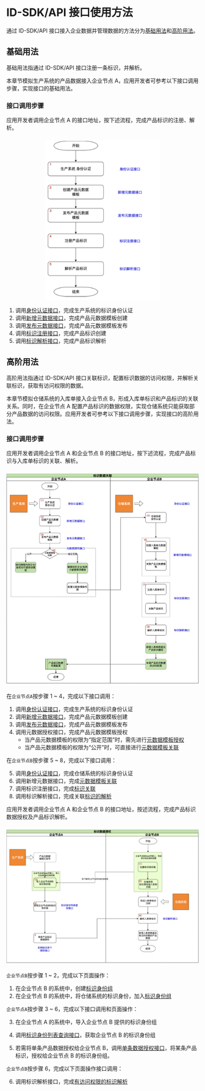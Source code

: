 # ID-SDK/API 接口使用方法

通过 ID-SDK/API 接口接入企业数据并管理数据的方法分为[基础用法](../6-idsdk-api/basic.md)和[高阶用法](../6-idsdk-api/advance.md)。

## 基础用法

基础用法指通过 ID-SDK/API 接口注册一条标识，并解析。

本章节模拟生产系统的产品数据接入企业节点 A，应用开发者可参考以下接口调用步骤，实现接口的基础用法。

### 接口调用步骤

应用开发者调用企业节点 A 的接口地址，按下述流程，完成产品标识的注册、解析。

<center><img src="./images/step3-api-call.jpg" style="margin-top:10px; width: 300px; height: 417px;"/></center>

1. 调用[身份认证接口](../6-idsdk-api/basic.md#身份认证)，完成生产系统的标识身份认证
2. 调用[新增元数据接口](../6-idsdk-api/basic.md#元数据模版创建)，完成产品元数据模板创建
3. 调用[发布元数据接口](../6-idsdk-api/basic.md#发布产品元数据)，完成产品元数据模板发布
4. 调用[标识注册接口](../6-idsdk-api/basic.md#标识注册)，完成产品标识创建
5. 调用[标识解析接口](../6-idsdk-api/basic.md#标识解析)，完成产品标识解析

## 高阶用法

高阶用法指通过 ID-SDK/API 接口关联标识，配置标识数据的访问权限，并解析关联标识，获取有访问权限的数据。

本章节模拟仓储系统的入库单接入企业节点 B，形成入库单标识和产品标识的关联关系。同时，在企业节点 A 配置产品标识的数据权限，实现仓储系统只能获取部分产品数据的访问权限。应用开发者可参考以下接口调用步骤，实现接口的高阶用法。

### 接口调用步骤

应用开发者调用企业节点 A 和企业节点 B 的接口地址，按下述流程，完成产品标识与入库单标识的关联、解析。

<center><img src="./images/step3-related-flow.png" style="margin-top:10px;"/></center>

在`企业节点A`按步骤 1 ~ 4，完成以下接口调用：

1. 调用[身份认证接口](../6-idsdk-api/basic.md#身份认证)，完成生产系统的标识身份认证
2. 调用[新增元数据接口](../6-idsdk-api/basic.md#元数据模版创建)，完成产品元数据模板创建
3. 调用[发布元数据接口](../6-idsdk-api/basic.md#发布产品元数据)，完成产品元数据模板发布
4. 调用元数据授权接口，完成产品元数据模板授权
   - 当产品元数据模板的权限为“指定范围”时，需先进行[元数据模板授权](../6-idsdk-api/advance.md#元数据模板授权)
   - 当产品元数据模板的权限为“公开”时，可直接进行[元数据模板关联](../6-idsdk-api/advance.md#元数据模板关联)

在`企业节点B`按步骤 5 ~ 8，完成以下接口调用：

5. 调用[身份认证接口](../6-idsdk-api/basic.md#身份认证)，完成仓储系统的标识身份认证
6. 调用新增元数据接口，完成[元数据模板关联](../6-idsdk-api/advance.md#元数据模板关联)
7. 调用标识注册接口，完成[标识关联](../6-idsdk-api/advance.md#标识关联)
8. 调用标识解析接口，完成关联[标识的解析](../6-idsdk-api/advance.md#关联标识解析)

应用开发者调用企业节点 A 和企业节点 B 的接口地址，按述流程，完成产品标识数据授权及产品标识解析。

<center><img src="./images/step3-data-auth.png" style="margin-top:10px;"/></center>

`企业节点B`按步骤 1 ~ 2，完成以下页面操作：

1. 在企业节点 B 的系统中，创建[标识身份组](../6-idsdk-api/advance.md#advance-create-group)
2. 在企业节点 B 的系统中，将仓储系统的标识身份，加入[标识身份组](../6-idsdk-api/advance.md#advance-join-handle)

`企业节点A`按步骤 3 ~ 6，完成以下接口调用和页面操作：

3. 在企业节点 A 的系统中，导入企业节点 B 提供的标识身份组
4. 调用[标识身份列表查询接口](../6-idsdk-api/advance.md#标识身份列表查询)，获取企业节点 B 的标识身份组

5. 若需将单条产品数据授权给企业节点 B，调用[单条数据授权接口](../6-idsdk-api/advance.md#实例标识单个授权)，将某条产品标识，授权给企业节点 B 的标识身份组。

`企业节点B`按步骤 6，完成以下页面操作接口调用：

6. 调用标识解析接口，完成[有访问权限的标识解析](../6-idsdk-api/advance.md#授权标识解析)

